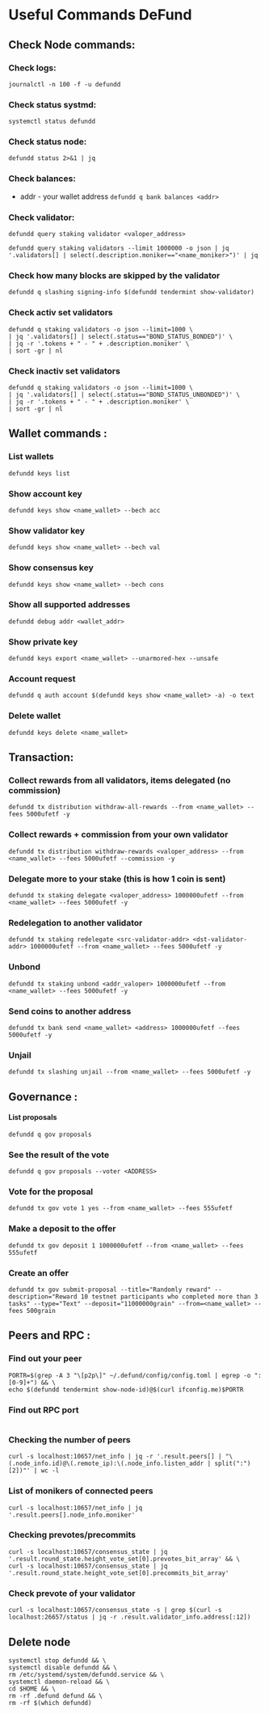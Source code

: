 # Useful Commands DeFund

## Check Node commands:

### Check logs:
`journalctl -n 100 -f -u defundd`

### Check status systmd:  
`systemctl status defundd`

### Check status node:
`defundd status 2>&1 | jq`

### Check balances:
* addr - your wallet address
`defundd q bank balances <addr>`

### Check validator:
```
defundd query staking validator <valoper_address>
```

```
defundd query staking validators --limit 1000000 -o json | jq '.validators[] | select(.description.moniker=="<name_moniker>")' | jq
```

### Check how many blocks are skipped by the validator
```
defundd q slashing signing-info $(defundd tendermint show-validator)
```

### Check activ set validators

```
defundd q staking validators -o json --limit=1000 \
| jq '.validators[] | select(.status=="BOND_STATUS_BONDED")' \
| jq -r '.tokens + " - " + .description.moniker' \
| sort -gr | nl
```

### Check inactiv set validators

```
defundd q staking validators -o json --limit=1000 \
| jq '.validators[] | select(.status=="BOND_STATUS_UNBONDED")' \
| jq -r '.tokens + " - " + .description.moniker' \
| sort -gr | nl
```

## Wallet commands :

### List wallets

```
defundd keys list
```

### Show account key

```
defundd keys show <name_wallet> --bech acc
```

### Show validator key

```
defundd keys show <name_wallet> --bech val
```

### Show consensus key

```
defundd keys show <name_wallet> --bech cons
```

### Show all supported addresses

```
defundd debug addr <wallet_addr>
```

### Show private key

```
defundd keys export <name_wallet> --unarmored-hex --unsafe
```

### Account request

```
defundd q auth account $(defundd keys show <name_wallet> -a) -o text
```

### Delete wallet

```
defundd keys delete <name_wallet>
```


## Transaction:

### Collect rewards from all validators, items delegated (no commission)

```
defundd tx distribution withdraw-all-rewards --from <name_wallet> --fees 5000ufetf -y
```

### Collect rewards + commission from your own validator

```
defundd tx distribution withdraw-rewards <valoper_address> --from <name_wallet> --fees 5000ufetf --commission -y
```

### Delegate more to your stake (this is how 1 coin is sent)

```
defundd tx staking delegate <valoper_address> 1000000ufetf --from <name_wallet> --fees 5000ufetf -y
```

### Redelegation to another validator

```
defundd tx staking redelegate <src-validator-addr> <dst-validator-addr> 1000000ufetf --from <name_wallet> --fees 5000ufetf -y
```

### Unbond

```
defundd tx staking unbond <addr_valoper> 1000000ufetf --from <name_wallet> --fees 5000ufetf -y
```

### Send coins to another address

```
defundd tx bank send <name_wallet> <address> 1000000ufetf --fees 5000ufetf -y
```

### Unjail

```
defundd tx slashing unjail --from <name_wallet> --fees 5000ufetf -y
```



## Governance :

#### List proposals

```
defundd q gov proposals
```

### See the result of the vote

```
defundd q gov proposals --voter <ADDRESS>
```

### Vote for the proposal

```
defundd tx gov vote 1 yes --from <name_wallet> --fees 555ufetf
```

### Make a deposit to the offer

```
defundd tx gov deposit 1 1000000ufetf --from <name_wallet> --fees 555ufetf
```

### Create an offer

```
defundd tx gov submit-proposal --title="Randomly reward" --description="Reward 10 testnet participants who completed more than 3 tasks" --type="Text" --deposit="11000000grain" --from=<name_wallet> --fees 500grain
```

## Peers and RPC :

### Find out your peer

```
PORTR=$(grep -A 3 "\[p2p\]" ~/.defund/config/config.toml | egrep -o ":[0-9]+") && \
echo $(defundd tendermint show-node-id)@$(curl ifconfig.me)$PORTR
```

### Find out RPC port

```echo -e "\033[0;32m$(grep -A 3 "\[rpc\]" ~/.defund/config/config.toml | egrep -o ":[0-9]+")\033[0m"
```

### Checking the number of peers

```
curl -s localhost:10657/net_info | jq -r '.result.peers[] | "\(.node_info.id)@\(.remote_ip):\(.node_info.listen_addr | split(":")[2])"' | wc -l
```

### List of monikers of connected peers

```
curl -s localhost:10657/net_info | jq '.result.peers[].node_info.moniker'
```

### Checking prevotes/precommits
```
curl -s localhost:10657/consensus_state | jq '.result.round_state.height_vote_set[0].prevotes_bit_array' && \
curl -s localhost:10657/consensus_state | jq '.result.round_state.height_vote_set[0].precommits_bit_array'
```

### Check prevote of your validator

```
curl -s localhost:10657/consensus_state -s | grep $(curl -s localhost:26657/status | jq -r .result.validator_info.address[:12])
```

## Delete node

```
systemctl stop defundd && \
systemctl disable defundd && \
rm /etc/systemd/system/defundd.service && \
systemctl daemon-reload && \
cd $HOME && \
rm -rf .defund defund && \
rm -rf $(which defundd)
```
